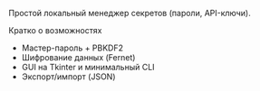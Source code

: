Простой локальный менеджер секретов (пароли, API-ключи).

Кратко о возможностях 
- Мастер-пароль + PBKDF2
- Шифрование данных (Fernet)
- GUI на Tkinter и минимальный CLI
- Экспорт/импорт (JSON)
